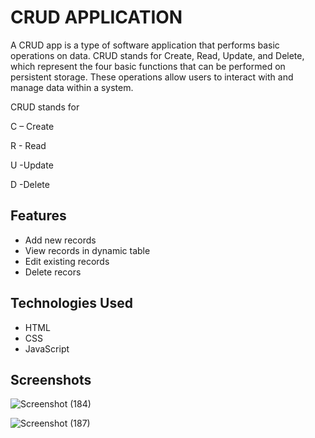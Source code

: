 
# CRUD APPLICATION

A CRUD app is a type of software application that performs basic operations on data. CRUD stands for Create, Read, Update, and Delete, which represent the four basic functions that can be performed on persistent storage. These operations allow users to interact with and manage data within a system.

CRUD stands for

C – Create

R - Read

U -Update

D -Delete





## Features

- Add new records
- View records in dynamic table
- Edit existing records
- Delete recors




## Technologies Used

 - HTML
 - CSS
 - JavaScript


## Screenshots

![Screenshot (184)](https://github.com/user-attachments/assets/1c861280-e5ad-45b8-8d66-399984636ace)

![Screenshot (187)](https://github.com/user-attachments/assets/5390f9bc-4163-494e-b2b0-8ee86f40f38c)

